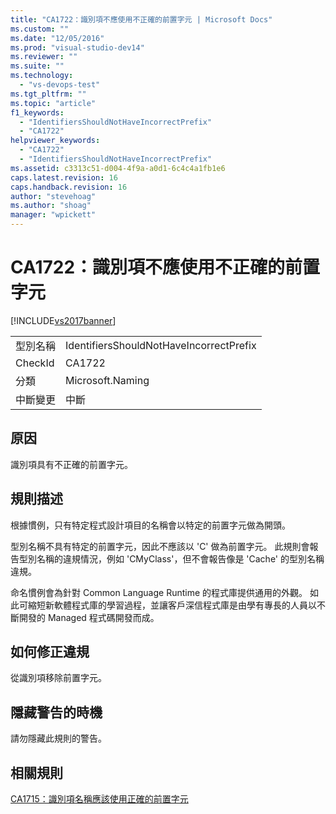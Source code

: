 ```yaml
---
title: "CA1722：識別項不應使用不正確的前置字元 | Microsoft Docs"
ms.custom: ""
ms.date: "12/05/2016"
ms.prod: "visual-studio-dev14"
ms.reviewer: ""
ms.suite: ""
ms.technology: 
  - "vs-devops-test"
ms.tgt_pltfrm: ""
ms.topic: "article"
f1_keywords: 
  - "IdentifiersShouldNotHaveIncorrectPrefix"
  - "CA1722"
helpviewer_keywords: 
  - "CA1722"
  - "IdentifiersShouldNotHaveIncorrectPrefix"
ms.assetid: c3313c51-d004-4f9a-a0d1-6c4c4a1fb1e6
caps.latest.revision: 16
caps.handback.revision: 16
author: "stevehoag"
ms.author: "shoag"
manager: "wpickett"
---
```

# CA1722：識別項不應使用不正確的前置字元
[!INCLUDE[vs2017banner](../code-quality/includes/vs2017banner.md)]

|||  
|-|-|  
|型別名稱|IdentifiersShouldNotHaveIncorrectPrefix|  
|CheckId|CA1722|  
|分類|Microsoft.Naming|  
|中斷變更|中斷|  
  
## 原因  
 識別項具有不正確的前置字元。  
  
## 規則描述  
 根據慣例，只有特定程式設計項目的名稱會以特定的前置字元做為開頭。  
  
 型別名稱不具有特定的前置字元，因此不應該以 'C' 做為前置字元。  此規則會報告型別名稱的違規情況，例如 'CMyClass'，但不會報告像是 'Cache' 的型別名稱違規。  
  
 命名慣例會為針對 Common Language Runtime 的程式庫提供通用的外觀。  如此可縮短新軟體程式庫的學習過程，並讓客戶深信程式庫是由學有專長的人員以不斷開發的 Managed 程式碼開發而成。  
  
## 如何修正違規  
 從識別項移除前置字元。  
  
## 隱藏警告的時機  
 請勿隱藏此規則的警告。  
  
## 相關規則  
 [CA1715：識別項名稱應該使用正確的前置字元](../code-quality/ca1715-identifiers-should-have-correct-prefix.md)